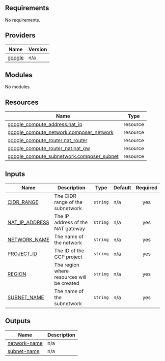 <!-- BEGIN_TF_DOCS -->
## Requirements

No requirements.

## Providers

| Name | Version |
|------|---------|
| <a name="provider_google"></a> [google](#provider\_google) | n/a |

## Modules

No modules.

## Resources

| Name | Type |
|------|------|
| [google_compute_address.nat_ip](https://registry.terraform.io/providers/hashicorp/google/latest/docs/resources/compute_address) | resource |
| [google_compute_network.composer_network](https://registry.terraform.io/providers/hashicorp/google/latest/docs/resources/compute_network) | resource |
| [google_compute_router.nat_router](https://registry.terraform.io/providers/hashicorp/google/latest/docs/resources/compute_router) | resource |
| [google_compute_router_nat.nat_gw](https://registry.terraform.io/providers/hashicorp/google/latest/docs/resources/compute_router_nat) | resource |
| [google_compute_subnetwork.composer_subnet](https://registry.terraform.io/providers/hashicorp/google/latest/docs/resources/compute_subnetwork) | resource |

## Inputs

| Name | Description | Type | Default | Required |
|------|-------------|------|---------|:--------:|
| <a name="input_CIDR_RANGE"></a> [CIDR\_RANGE](#input\_CIDR\_RANGE) | The CIDR range of the subnetwork | `string` | n/a | yes |
| <a name="input_NAT_IP_ADDRESS"></a> [NAT\_IP\_ADDRESS](#input\_NAT\_IP\_ADDRESS) | The IP address of the NAT gateway | `string` | n/a | yes |
| <a name="input_NETWORK_NAME"></a> [NETWORK\_NAME](#input\_NETWORK\_NAME) | The name of the network | `string` | n/a | yes |
| <a name="input_PROJECT_ID"></a> [PROJECT\_ID](#input\_PROJECT\_ID) | The ID of the GCP project | `string` | n/a | yes |
| <a name="input_REGION"></a> [REGION](#input\_REGION) | The region where resources will be created | `string` | n/a | yes |
| <a name="input_SUBNET_NAME"></a> [SUBNET\_NAME](#input\_SUBNET\_NAME) | The name of the subnetwork | `string` | n/a | yes |

## Outputs

| Name | Description |
|------|-------------|
| <a name="output_network-name"></a> [network-name](#output\_network-name) | n/a |
| <a name="output_subnet-name"></a> [subnet-name](#output\_subnet-name) | n/a |
<!-- END_TF_DOCS -->

